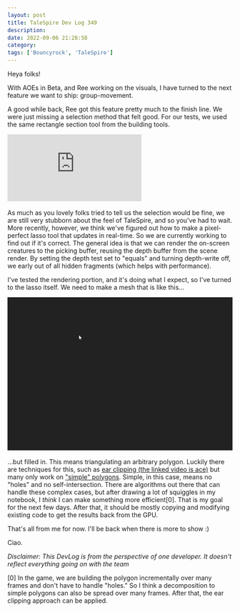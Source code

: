 ```yaml
---
layout: post
title: TaleSpire Dev Log 349
description:
date: 2022-09-06 21:28:58
category:
tags: ['Bouncyrock', 'TaleSpire']
---
```


Heya folks!

With AOEs in Beta, and Ree working on the visuals, I have turned to the next feature we want to ship: group-movement.

A good while back, Ree got this feature pretty much to the finish line. We were just missing a selection method that felt good. For our tests, we used the same rectangle section tool from the building tools.

<iframe class="video" src="https://www.youtube.com/embed/KLNrGoxkX8I?feature=oembed" frameborder="0" allow="accelerometer; autoplay; clipboard-write; encrypted-media; gyroscope; picture-in-picture" allowfullscreen=""></iframe>

As much as you lovely folks tried to tell us the selection would be fine, we are still very stubborn about the feel of TaleSpire, and so you've had to wait. More recently, however, we think we've figured out how to make a pixel-perfect lasso tool that updates in real-time. So we are currently working to find out if it's correct. The general idea is that we can render the on-screen creatures to the picking buffer, reusing the depth buffer from the scene render. By setting the depth test set to "equals" and turning depth-write off, we early out of all hidden fragments (which helps with performance).

I've tested the rendering portion, and it's doing what I expect, so I've turned to the lasso itself. We need to make a mesh that is like this…

![lasso](/assets/videos/lasso0.gif)

…but filled in. This means triangulating an arbitrary polygon. Luckily there are techniques for this, such as [ear clipping (the linked video is ace)](https://www.youtube.com/watch?v=QAdfkylpYwc) but many only work on ["simple" polygons](https://en.wikipedia.org/wiki/Simple_polygon). Simple, in this case, means no "holes" and no self-intersection. There are algorithms out there that can handle these complex cases, but after drawing a lot of squiggles in my notebook, I *think* Ι can make something more efficient[0]. That is my goal for the next few days. After that, it should be mostly copying and modifying existing code to get the results back from the GPU.

That's all from me for now. I'll be back when there is more to show :)

Ciao.


*Disclaimer: This DevLog is from the perspective of one developer. It doesn't reflect everything going on with the team*

[0] In the game, we are building the polygon incrementally over many frames and don't have to handle "holes." So I think a decomposition to simple polygons can also be spread over many frames. After that, the ear clipping approach can be applied.
